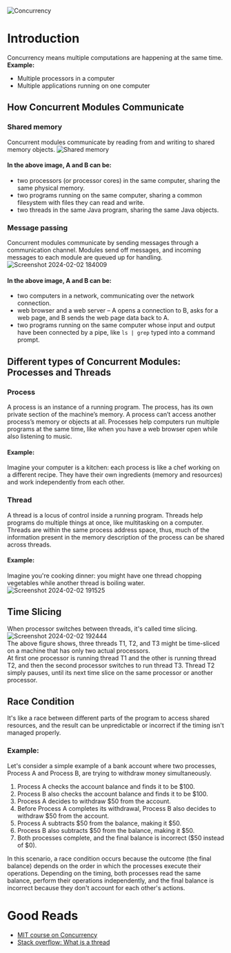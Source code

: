 ![Concurrency](https://github.com/PriyankaKhire/Concurrency/assets/12015512/befbb18b-d58e-4cdf-b755-b3c050f064a3)
# Introduction
  Concurrency means multiple computations are happening at the same time. </br>
  **Example:**
  - Multiple processors in a computer
  - Multiple applications running on one computer
  
## How Concurrent Modules Communicate
### Shared memory
  Concurrent modules communicate by reading from and writing to shared memory objects.
  ![Shared memory](https://github.com/PriyankaKhire/Concurrency/assets/12015512/01c45846-abc6-4df8-8676-45dc453412ba)
  #### In the above image, A and B can be:
  - two processors (or processor cores) in the same computer, sharing the same physical memory.
  - two programs running on the same computer, sharing a common filesystem with files they can read and write.
  - two threads in the same Java program, sharing the same Java objects.
### Message passing
  Concurrent modules communicate by sending messages through a communication channel. Modules send off messages, and incoming messages to each module are queued up for handling. </br>
  ![Screenshot 2024-02-02 184009](https://github.com/PriyankaKhire/Concurrency/assets/12015512/200ba155-921e-4a9d-a8a7-4355a5edfa57)
  #### In the above image, A and B can be:
  - two computers in a network, communicating over the network connection.
  - web browser and a web server – A opens a connection to B, asks for a web page, and B sends the web page data back to A.
  - two programs running on the same computer whose input and output have been connected by a pipe, like ```ls | grep``` typed into a command prompt.

## Different types of Concurrent Modules: Processes and Threads
### Process
 A process is an instance of a running program. The process, has its own private section of the machine’s memory. A process can’t access another process’s memory or objects at all. Processes help computers run multiple programs at the same time, like when you have a web browser open while also listening to music.
 #### Example:
 Imagine your computer is a kitchen: each process is like a chef working on a different recipe. They have their own ingredients (memory and resources) and work independently from each other. 
### Thread
A thread is a locus of control inside a running program. Threads help programs do multiple things at once, like multitasking on a computer. Threads are within the same process address space, thus, much of the information present in the memory description of the process can be shared across threads.
  #### Example:
   Imagine you're cooking dinner: you might have one thread chopping vegetables while another thread is boiling water. 
![Screenshot 2024-02-02 191525](https://github.com/PriyankaKhire/Concurrency/assets/12015512/76c8c2b7-3ee7-47f9-aeb8-f8ee52d7c2f2)

## Time Slicing
When processor switches between threads, it's called time slicing. </br>
![Screenshot 2024-02-02 192444](https://github.com/PriyankaKhire/Concurrency/assets/12015512/310baa84-8c4a-4ee2-96f2-f6d473f7fb2c) </br>
The above figure shows, three threads T1, T2, and T3 might be time-sliced on a machine that has only two actual processors. </br>
At first one processor is running thread T1 and the other is running thread T2, and then the second processor switches to run thread T3. Thread T2 simply pauses, until its next time slice on the same processor or another processor.

## Race Condition
It's like a race between different parts of the program to access shared resources, and the result can be unpredictable or incorrect if the timing isn't managed properly.
### Example:
Let's consider a simple example of a bank account where two processes, Process A and Process B, are trying to withdraw money simultaneously.
1. Process A checks the account balance and finds it to be $100.
2. Process B also checks the account balance and finds it to be $100.
3. Process A decides to withdraw $50 from the account.
4. Before Process A completes its withdrawal, Process B also decides to withdraw $50 from the account.
5. Process A subtracts $50 from the balance, making it $50.
6. Process B also subtracts $50 from the balance, making it $50.
7. Both processes complete, and the final balance is incorrect ($50 instead of $0).

In this scenario, a race condition occurs because the outcome (the final balance) depends on the order in which the processes execute their operations. Depending on the timing, both processes read the same balance, perform their operations independently, and the final balance is incorrect because they don't account for each other's actions.



# Good Reads
- <a href="https://web.mit.edu/6.005/www/fa14/classes/17-concurrency/#:~:text=Concurrency%20means%20multiple%20computations%20are,cores%20on%20a%20single%20chip)">MIT course on Concurrency</a>
- <a href="https://stackoverflow.com/questions/5201852/what-is-a-thread-really">Stack overflow: What is a thread</a>
